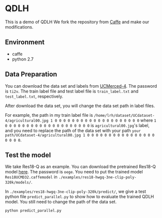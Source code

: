 # QDLH
 This is a demo of QDLH
We fork the repository from [Caffe](https://github.com/BVLC/caffe) and make our modifications. 
## Environment
* caffe
* python 2.7

## Data Preparation

You can download the data set and labels from [UCMerced-4](https://mp.weixin.qq.com/s/6I-eBg2_m-T0ugBBHG1yEg). The password is `ti2v`. The train label file and test label file is `train_label.txt` and `test_label.txt`, respectively.

After download the data set, you will change the data set path in label files. 

For example, the path in my train label file is `/home/lrh/dataset/UCdataset-4/agricultural00.jpg 1 0 0 0 0 0 0 0 0 0 0 0 0 0 0 0 0 0 0 0 0` where `1 0 0 0 0 0 0 0 0 0 0 0 0 0 0 0 0 0 0 0 0` is `agricultural00.jpg`'s label, and you need to replace the path of the data set with your path `your path/UCdataset-4/agricultural00.jpg 1 0 0 0 0 0 0 0 0 0 0 0 0 0 0 0 0 0 0 0 0`.
   
## Test the model
We take Res18-Q as an example.
You can download the pretrained Res18-Q model [here](https://pan.baidu.com/s/1BvHSAGNjAbesBTrl82Q2yw). The password is `oege`. You need to put the trained model `Res18UCMD32.caffemodel` in `./examples/res18-hwgq-3ne-clip-poly-320k/models/`. 

In `./examples/res18-hwgq-3ne-clip-poly-320k/predict/`, we give a test python file `predict_parallel.py` to show how to evaluate the trained QDLH model. You still need to change the path of the data set.

`python predict_parallel.py`
